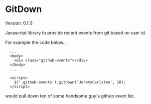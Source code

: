 GitDown
========
Version: 0.1.0

Javascript library to provide recent events from git based on user id.

For example the code below...

```
  ...
  <body>
    <div class="github-events"></div>
  </body>
  ...

  <script>
    $('.github-events').gitdown('JeremyCarlsten', 10);
  </script>

```
would pull down ten of some handsome guy's github event list.

